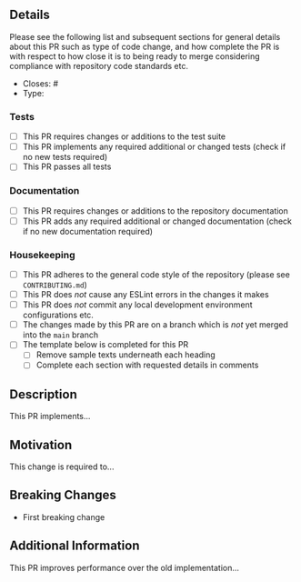 <!-- Thanks for creating this pull request, where possible a PR should be small and limited to one type. See below for available types, and note that you may open multiple PRs if required. -->
<!--    - [FEATURE]: PR which implements a new or changed feature. -->
<!--    - [BUG]: PR which fixes a reported or observed bug. -->
<!--    - [PERFORMANCE]: PR which fixes a performance issue. -->
<!--    - [SECURITY]: PR which fixes a security vulnerability. -->
<!--    - [DEPENDENCY]: PR which updates a dependency, and changes code as required depending on the new version of the dependency. -->
<!--    - [REFACTOR]: PR which refactors a part of the codebase (predominantly changes which do not change how code functions). -->
<!--    - [REWRITE]: PR which rewrites a part of the codebase (significant changes to how the code functions). -->
<!--    - [REMOVE]: PR which removes a section of the codebase, and changes code as required to facilitate the removal. -->
<!--    - [DOCS]: PR which only updates documentation. -->
<!--    - [TEST]: PR which only updates the test suite. -->
<!--    - [OTHER]: Any other PR. -->
## Details

<!-- Please fill out the following lists and checklists detailing the type and "completeness" of your PR. -->
Please see the following list and subsequent sections for general details about this PR such as type of code change, and how complete the PR is with respect to how close it is to being ready to merge considering compliance with repository code standards etc.

- Closes: # <!-- Insert issue number here (leave blank if not applicable) -->
- Type: <!-- Insert PR type here (see above for PR types) -->

### Tests

- [ ] This PR requires changes or additions to the test suite
- [ ] This PR implements any required additional or changed tests (check if no new tests required)
- [ ] This PR passes all tests

### Documentation

- [ ] This PR requires changes or additions to the repository documentation
- [ ] This PR adds any required additional or changed documentation (check if no new documentation required)

### Housekeeping

- [ ] This PR adheres to the general code style of the repository (please see `CONTRIBUTING.md`)
- [ ] This PR does *not* cause any ESLint errors in the changes it makes
- [ ] This PR does *not* commit any local development environment configurations etc.
- [ ] The changes made by this PR are on a branch which is *not* yet merged into the `main` branch
- [ ] The template below is completed for this PR
    - [ ] Remove sample texts underneath each heading
    - [ ] Complete each section with requested details in comments

## Description

<!-- Add a brief description of the PR on the lines below. Where appropriate, include code-blocks etc. showing new functionality. -->
This PR implements...

## Motivation

<!-- Particularly if this does not resolve an existing issue, describe why this change is required or beneficial (delete if not required). -->
This change is required to...

## Breaking Changes

<!-- List *any* breaking changes using a markdown list. If there are no breaking changes, specify explicitly "No breaking changes.". -->
- First breaking change

## Additional Information

<!-- Add any additional information relevant to the PR (e.g. screenshots, or comparisons between new and old behavior). -->
This PR improves performance over the old implementation...